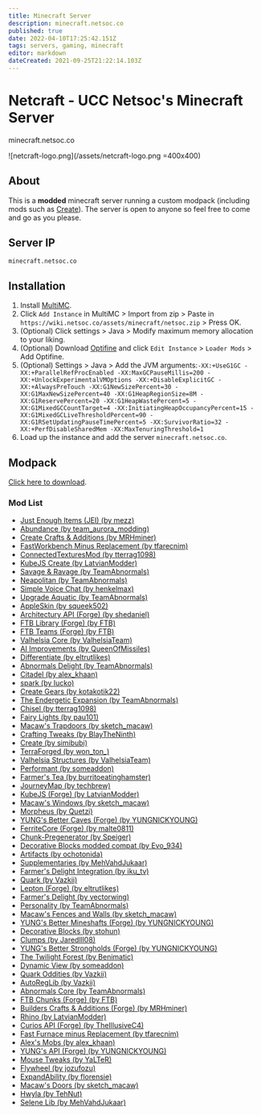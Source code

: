 ```yaml
---
title: Minecraft Server
description: minecraft.netsoc.co
published: true
date: 2022-04-10T17:25:42.151Z
tags: servers, gaming, minecraft
editor: markdown
dateCreated: 2021-09-25T21:22:14.103Z
---
```


# Netcraft - UCC Netsoc's Minecraft Server
minecraft.netsoc.co

![netcraft-logo.png](/assets/netcraft-logo.png =400x400)

## About
This is a **modded** minecraft server running a custom modpack (including mods such as [Create](https://create.fandom.com/wiki/Create_Mod_Wiki)).
The server is open to anyone so feel free to come and go as you please.

## Server IP
`minecraft.netsoc.co`

## Installation
1. Install [MultiMC](https://multimc.org/#Download).
1. Click `Add Instance` in MultiMC > Import from zip > Paste in `https://wiki.netsoc.co/assets/minecraft/netsoc.zip` > Press OK.
1. (Optional) Click settings > Java > Modify maximum memory allocation to your liking.
1. (Optional) Download [Optifine](https://optifine.net/adloadx?f=OptiFine_1.16.5_HD_U_G8.jar&x=70f6) and click `Edit Instance` > `Loader Mods` > Add Optifine.
1. (Optional) Settings > Java > Add the JVM arguments:`-XX:+UseG1GC -XX:+ParallelRefProcEnabled -XX:MaxGCPauseMillis=200 -XX:+UnlockExperimentalVMOptions -XX:+DisableExplicitGC -XX:+AlwaysPreTouch -XX:G1NewSizePercent=30 -XX:G1MaxNewSizePercent=40 -XX:G1HeapRegionSize=8M -XX:G1ReservePercent=20 -XX:G1HeapWastePercent=5 -XX:G1MixedGCCountTarget=4 -XX:InitiatingHeapOccupancyPercent=15 -XX:G1MixedGCLiveThresholdPercent=90 -XX:G1RSetUpdatingPauseTimePercent=5 -XX:SurvivorRatio=32 -XX:+PerfDisableSharedMem -XX:MaxTenuringThreshold=1`
1. Load up the instance and add the server `minecraft.netsoc.co`.

## Modpack
[Click here to download](/assets/minecraft/netsoc.zip).
### Mod List

<ul>
<li><a href="https://www.curseforge.com/minecraft/mc-mods/jei">Just Enough Items (JEI) (by mezz)</a></li>
<li><a href="https://www.curseforge.com/minecraft/mc-mods/abundance">Abundance (by team_aurora_modding)</a></li>
<li><a href="https://www.curseforge.com/minecraft/mc-mods/createaddition">Create Crafts & Additions (by MRHminer)</a></li>
<li><a href="https://www.curseforge.com/minecraft/mc-mods/fastworkbench-minus-replacement">FastWorkbench Minus Replacement (by tfarecnim)</a></li>
<li><a href="https://www.curseforge.com/minecraft/mc-mods/ctm">ConnectedTexturesMod (by tterrag1098)</a></li>
<li><a href="https://www.curseforge.com/minecraft/mc-mods/kubejs-create">KubeJS Create (by LatvianModder)</a></li>
<li><a href="https://www.curseforge.com/minecraft/mc-mods/savage-and-ravage">Savage & Ravage (by TeamAbnormals)</a></li>
<li><a href="https://www.curseforge.com/minecraft/mc-mods/neapolitan">Neapolitan (by TeamAbnormals)</a></li>
<li><a href="https://www.curseforge.com/minecraft/mc-mods/simple-voice-chat">Simple Voice Chat (by henkelmax)</a></li>
<li><a href="https://www.curseforge.com/minecraft/mc-mods/upgrade-aquatic">Upgrade Aquatic (by TeamAbnormals)</a></li>
<li><a href="https://www.curseforge.com/minecraft/mc-mods/appleskin">AppleSkin (by squeek502)</a></li>
<li><a href="https://www.curseforge.com/minecraft/mc-mods/architectury-forge">Architectury API (Forge) (by shedaniel)</a></li>
<li><a href="https://www.curseforge.com/minecraft/mc-mods/ftb-library-forge">FTB Library (Forge) (by FTB)</a></li>
<li><a href="https://www.curseforge.com/minecraft/mc-mods/ftb-teams-forge">FTB Teams (Forge) (by FTB)</a></li>
<li><a href="https://www.curseforge.com/minecraft/mc-mods/valhelsia-core">Valhelsia Core (by ValhelsiaTeam)</a></li>
<li><a href="https://www.curseforge.com/minecraft/mc-mods/ai-improvements">AI Improvements (by QueenOfMissiles)</a></li>
<li><a href="https://www.curseforge.com/minecraft/mc-mods/differentiate">Differentiate (by eltrutlikes)</a></li>
<li><a href="https://www.curseforge.com/minecraft/mc-mods/abnormals-delight">Abnormals Delight (by TeamAbnormals)</a></li>
<li><a href="https://www.curseforge.com/minecraft/mc-mods/citadel">Citadel (by alex_khaan)</a></li>
<li><a href="https://www.curseforge.com/minecraft/mc-mods/spark">spark (by Iucko)</a></li>
<li><a href="https://www.curseforge.com/minecraft/mc-mods/create-gears">Create Gears (by kotakotik22)</a></li>
<li><a href="https://www.curseforge.com/minecraft/mc-mods/endergetic">The Endergetic Expansion (by TeamAbnormals)</a></li>
<li><a href="https://www.curseforge.com/minecraft/mc-mods/chisel">Chisel (by tterrag1098)</a></li>
<li><a href="https://www.curseforge.com/minecraft/mc-mods/fairy-lights">Fairy Lights (by pau101)</a></li>
<li><a href="https://www.curseforge.com/minecraft/mc-mods/macaws-trapdoors">Macaw's Trapdoors (by sketch_macaw)</a></li>
<li><a href="https://www.curseforge.com/minecraft/mc-mods/crafting-tweaks">Crafting Tweaks (by BlayTheNinth)</a></li>
<li><a href="https://www.curseforge.com/minecraft/mc-mods/create">Create (by simibubi)</a></li>
<li><a href="https://www.curseforge.com/minecraft/mc-mods/terraforged">TerraForged (by won_ton_)</a></li>
<li><a href="https://www.curseforge.com/minecraft/mc-mods/valhelsia-structures">Valhelsia Structures (by ValhelsiaTeam)</a></li>
<li><a href="https://www.curseforge.com/minecraft/mc-mods/performant">Performant (by someaddon)</a></li>
<li><a href="https://www.curseforge.com/minecraft/mc-mods/farmers-tea">Farmer's Tea (by burritoeatinghamster)</a></li>
<li><a href="https://www.curseforge.com/minecraft/mc-mods/journeymap">JourneyMap (by techbrew)</a></li>
<li><a href="https://www.curseforge.com/minecraft/mc-mods/kubejs-forge">KubeJS (Forge) (by LatvianModder)</a></li>
<li><a href="https://www.curseforge.com/minecraft/mc-mods/macaws-windows">Macaw's Windows (by sketch_macaw)</a></li>
<li><a href="https://www.curseforge.com/minecraft/mc-mods/morpheus">Morpheus (by Quetzi)</a></li>
<li><a href="https://www.curseforge.com/minecraft/mc-mods/yungs-better-caves">YUNG's Better Caves (Forge) (by YUNGNICKYOUNG)</a></li>
<li><a href="https://www.curseforge.com/minecraft/mc-mods/ferritecore">FerriteCore (Forge) (by malte0811)</a></li>
<li><a href="https://www.curseforge.com/minecraft/mc-mods/chunkpregenerator">Chunk-Pregenerator (by Speiger)</a></li>
<li><a href="https://www.curseforge.com/minecraft/mc-mods/decorative-blocks-modded-compat">Decorative Blocks modded compat (by Evo_934)</a></li>
<li><a href="https://www.curseforge.com/minecraft/mc-mods/artifacts">Artifacts (by ochotonida)</a></li>
<li><a href="https://www.curseforge.com/minecraft/mc-mods/supplementaries">Supplementaries (by MehVahdJukaar)</a></li>
<li><a href="https://www.curseforge.com/minecraft/mc-mods/farmers-delight-integration">Farmer's Delight Integration (by iku_tv)</a></li>
<li><a href="https://www.curseforge.com/minecraft/mc-mods/quark">Quark (by Vazkii)</a></li>
<li><a href="https://www.curseforge.com/minecraft/mc-mods/lepton">Lepton (Forge) (by eltrutlikes)</a></li>
<li><a href="https://www.curseforge.com/minecraft/mc-mods/farmers-delight">Farmer's Delight (by vectorwing)</a></li>
<li><a href="https://www.curseforge.com/minecraft/mc-mods/personality">Personality (by TeamAbnormals)</a></li>
<li><a href="https://www.curseforge.com/minecraft/mc-mods/macaws-fences-and-walls">Macaw's Fences and Walls (by sketch_macaw)</a></li>
<li><a href="https://www.curseforge.com/minecraft/mc-mods/yungs-better-mineshafts-forge">YUNG's Better Mineshafts (Forge) (by YUNGNICKYOUNG)</a></li>
<li><a href="https://www.curseforge.com/minecraft/mc-mods/decorative-blocks">Decorative Blocks (by stohun)</a></li>
<li><a href="https://www.curseforge.com/minecraft/mc-mods/clumps">Clumps (by Jaredlll08)</a></li>
<li><a href="https://www.curseforge.com/minecraft/mc-mods/yungs-better-strongholds">YUNG's Better Strongholds (Forge) (by YUNGNICKYOUNG)</a></li>
<li><a href="https://www.curseforge.com/minecraft/mc-mods/the-twilight-forest">The Twilight Forest (by Benimatic)</a></li>
<li><a href="https://www.curseforge.com/minecraft/mc-mods/dynamic-view">Dynamic View (by someaddon)</a></li>
<li><a href="https://www.curseforge.com/minecraft/mc-mods/quark-oddities">Quark Oddities (by Vazkii)</a></li>
<li><a href="https://www.curseforge.com/minecraft/mc-mods/autoreglib">AutoRegLib (by Vazkii)</a></li>
<li><a href="https://www.curseforge.com/minecraft/mc-mods/abnormals-core">Abnormals Core (by TeamAbnormals)</a></li>
<li><a href="https://www.curseforge.com/minecraft/mc-mods/ftb-chunks-forge">FTB Chunks (Forge) (by FTB)</a></li>
<li><a href="https://www.curseforge.com/minecraft/mc-mods/buildersaddition">Builders Crafts & Additions (Forge) (by MRHminer)</a></li>
<li><a href="https://www.curseforge.com/minecraft/mc-mods/rhino">Rhino (by LatvianModder)</a></li>
<li><a href="https://www.curseforge.com/minecraft/mc-mods/curios">Curios API (Forge) (by TheIllusiveC4)</a></li>
<li><a href="https://www.curseforge.com/minecraft/mc-mods/fastfurnace-minus-replacement">Fast Furnace minus Replacement (by tfarecnim)</a></li>
<li><a href="https://www.curseforge.com/minecraft/mc-mods/alexs-mobs">Alex's Mobs (by alex_khaan)</a></li>
<li><a href="https://www.curseforge.com/minecraft/mc-mods/yungs-api">YUNG's API (Forge) (by YUNGNICKYOUNG)</a></li>
<li><a href="https://www.curseforge.com/minecraft/mc-mods/mouse-tweaks">Mouse Tweaks (by YaLTeR)</a></li>
<li><a href="https://www.curseforge.com/minecraft/mc-mods/flywheel">Flywheel (by jozufozu)</a></li>
<li><a href="https://www.curseforge.com/minecraft/mc-mods/expandability">ExpandAbility (by florensie)</a></li>
<li><a href="https://www.curseforge.com/minecraft/mc-mods/macaws-doors">Macaw's Doors (by sketch_macaw)</a></li>
<li><a href="https://www.curseforge.com/minecraft/mc-mods/hwyla">Hwyla (by TehNut)</a></li>
<li><a href="https://www.curseforge.com/minecraft/mc-mods/selene">Selene Lib (by MehVahdJukaar)</a></li>
</ul>
